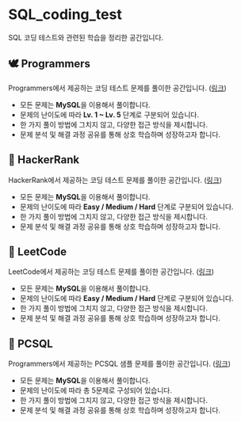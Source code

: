 # SQL_coding_test
SQL 코딩 테스트와 관련된 학습을 정리한 공간입니다.

## 🕊️ Programmers
Programmers에서 제공하는 코딩 테스트 문제를 풀이한 공간입니다. ([링크](https://school.programmers.co.kr/learn/challenges?order=recent&languages=mysql%2Coracle)) <br>
- 모든 문제는 **MySQL**을 이용해서 풀이합니다.
- 문제의 난이도에 따라 **Lv. 1 ~ Lv. 5** 단계로 구분되어 있습니다.
- 한 가지 풀이 방법에 그치지 않고, 다양한 접근 방식을 제시합니다. <br>
- 문제 분석 및 해결 과정 공유를 통해 상호 학습하며 성장하고자 합니다.

## 👾 HackerRank
HackerRank에서 제공하는 코딩 테스트 문제를 풀이한 공간입니다. ([링크](https://www.hackerrank.com/domains/sql)) <br>
- 모든 문제는 **MySQL**을 이용해서 풀이합니다.
- 문제의 난이도에 따라 **Easy / Medium / Hard** 단계로 구분되어 있습니다.
- 한 가지 풀이 방법에 그치지 않고, 다양한 접근 방식을 제시합니다. <br>
- 문제 분석 및 해결 과정 공유를 통해 상호 학습하며 성장하고자 합니다.

## 🧩 LeetCode
LeetCode에서 제공하는 코딩 테스트 문제를 풀이한 공간입니다. ([링크](https://leetcode.com/problemset/database/)) <br>
- 모든 문제는 **MySQL**을 이용해서 풀이합니다.
- 문제의 난이도에 따라 **Easy / Medium / Hard** 단계로 구분되어 있습니다.
- 한 가지 풀이 방법에 그치지 않고, 다양한 접근 방식을 제시합니다. <br>
- 문제 분석 및 해결 과정 공유를 통해 상호 학습하며 성장하고자 합니다.

## 🪪 PCSQL
Programmers에서 제공하는 PCSQL 샘플 문제를 풀이한 공간입니다. ([링크](https://certi.programmers.co.kr/about/sample))
- 모든 문제는 **MySQL**을 이용해서 풀이합니다.
- 문제의 난이도에 따라 총 5문제로 구성되어 있습니다.
- 한 가지 풀이 방법에 그치지 않고, 다양한 접근 방식을 제시합니다. <br>
- 문제 분석 및 해결 과정 공유를 통해 상호 학습하며 성장하고자 합니다.

